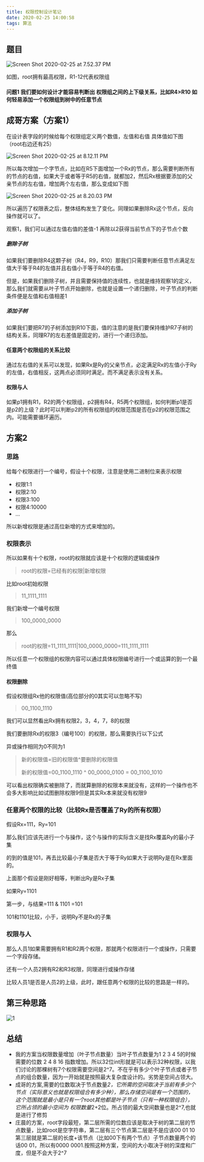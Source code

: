 ```yaml
---
title: 权限控制设计笔记
date: 2020-02-25 14:00:58
tags: 算法
---
```


## 题目

![Screen Shot 2020-02-25 at 7.52.37 PM](https://tva4.sinaimg.cn/large/c1b251b3gy1gc8w5ytrj3j218g0lcjur.jpg)

如图，root拥有最高权限，R1-12代表权限组

#### 问题1 我们要如何设计才能容易判断出 权限组之间的上下级关系，比如R4>R10 如何轻易添加一个权限组到树中的任意节点

## 成哥方案（方案1）

在设计表字段的时候给每个权限组定义两个数值，左值和右值 具体值如下图（root右边还有25）

![Screen Shot 2020-02-25 at 8.12.11 PM](https://tva4.sinaimg.cn/large/c1b251b3gy1gc8wp882baj20vc0h8acs.jpg)

所以每次增加一个字节点，比如在R5下面增加一个Rx的节点，那么需要判断所有的节点的右值，如果大于或者等于R5的右值，就都加2，然后Rx根据要添加的父亲节点的左右值，增加两个左右值，那么变成如下图

![Screen Shot 2020-02-25 at 8.20.03 PM](https://tvax2.sinaimg.cn/large/c1b251b3gy1gc8wxa4gf2j20z20ictbx.jpg)

所以遍历了权限表之后，整体结构发生了变化。同理如果删除Rx这个节点，反向操作就可以了。

观察1，我们可以通过左值右值的差值-1 再除以2获得当前节点下的子节点个数

##### 删除子树

如果我们要删除R4这颗子树（R4，R9，R10）那我们只需要判断任意节点满足左值大于等于R4的左值并且右值小于等于R4的右值。

但是，如果我们删除子树，并且需要保持值的连续性，也就是维持观察1的定义，那么我们就需要从叶子节点开始删除，也就是设置一个递归删除，叶子节点的判断条件便是左值和右值相差1

##### 添加子树

如果我们要把R7的子树添加到R10下面，值的注意的是我们要保持维护R7子树的结构关系，同理R7的左右差值是固定的，进行一个递归添加。

 #### 任意两个权限组的关系比较

通过左右值的关系可以发现，如果Rx是Ry的父亲节点，必定满足Rx的左值小于Ry的左值，右值相反，这两点必须同时满足。而不满足表示没有关系。

#### 权限与人

如果p1拥有R1，R2的两个权限组，p2拥有R4，R5两个权限组，如何判断p1是否是p2的上级？此时可以判断p2的所有权限组的权限范围是否在p2的权限范围之内。可能需要循环遍历。



## 方案2

### 思路

给每个权限进行一个编号，假设十个权限，注意是使用二进制位来表示权限

+ 权限1:1
+ 权限2:10
+ 权限3:100
+ 权限4:10000
+ ...

所以新增权限是通过高位新增的方式来增加的。

### 权限表示

所以如果有十个权限，root的权限就应该是十个权限的逻辑或操作

> root的权限=已经有的权限|新增权限

比如root初始权限

> 11_1111_1111

我们新增一个编号权限

> 100_0000_0000

那么

> root的权限=11_1111_1111|100_0000_0000=111_1111_1111

所以任意一个权限组的权限内容可以通过具体权限编号进行一个或运算的到一个最终值

#### 权限删除

假设权限组Rx他的权限值(高位部分的0其实可以忽略不写)

> 00_1100_1110

我们可以显然看出Rx拥有权限2，3，4，7，8的权限

我们要删除Rx的权限3（编号100）的权限，那么需要执行以下公式

异或操作相同为0不同为1

> 新的权限值=旧的权限值^要删除的权限值
>
> 新的权限值=00_1100_1110 ^ 00_0000_0100 = 00_1100_1010

可以看出权限确实被删除了，而就算删除的权限本来就没有，这样的一个操作也不会多大影响比如试图删除权限9但是其实Rx本来就没有权限9

### 任意两个权限的比较（比较Rx是否覆盖了Ry的所有权限）

假设Rx=111，Ry=101

那么我们应该先进行一个与操作，这个与操作的实际含义是找Rx覆盖Ry的最小子集

的到的值是101，再去比较最小子集是否大于等于Ry如果大于说明Ry是在Rx里面的。

上面那个假设是刚好相等，判断出Ry是Rx子集

如果Ry=1101

第一步，与结果=111 & 1101 =101

101和1101比较，小于，说明Ry不是Rx的子集

### 权限与人

那么人员1如果需要拥有R1和R2两个权限，那就两个权限进行一个或操作，只需要一个字段存储。

还有一个人员2拥有R2和R3权限，同理进行或操作存储

比较人员1是否是人员2的上级，此时，跟任意两个权限的比较的思路是一样的。

## 第三种思路

![1](https://tvax1.sinaimg.cn/large/c1b251b3gy1gcfscun2ugj21h4192tfq.jpg)





## 总结

+ 我的方案当权限数量增加（叶子节点数量）当叶子节点数量为1 2 3 4 5的时候需要的位数 2 4 8 16 指数增加。所以32位int形就是可以表示32种权限，以我们讨论的那棵树有7个权限需要空间是2^7。不在乎有多少个叶子节点或者子节点的组合数量，因为一开始就是按照最大复杂度设计的。劣势是空间占领大。
+ 成哥的方案,需要的位数取决于节点数量*2，它所需的空间取决于当前有多少个节点（实际意义也就是权限组合有多少种），那么存储空间是有一个范围的，这个范围就是最小是只有一个root其他都是叶子节点（只有一种权限组合），它所占领的最小空间为 权限数量*2+2位。所占领的最大空间数量也是2^7,也就是进行了修剪
+ 庄晨的方案，root字段最短，第二层所需的位数应该是取决于树的第二层的节点数量，比如root是空字符串，第二层有三个节点第二层是不是应该00 01 10 第三层就是第二层的长度+该节点（比如00下有两个节点）子节点数量两个的话00 01，所以有0000 0001.按照这种方案，空间的大小取决于树的深度和广度，但是不会大于2^7